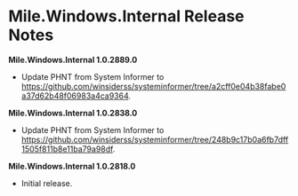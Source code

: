 ﻿# Mile.Windows.Internal Release Notes

**Mile.Windows.Internal 1.0.2889.0**

- Update PHNT from System Informer to https://github.com/winsiderss/systeminformer/tree/a2cff0e04b38fabe0a37d62b48f06983a4ca9364.

**Mile.Windows.Internal 1.0.2838.0**

- Update PHNT from System Informer to
  https://github.com/winsiderss/systeminformer/tree/248b9c17b0a6fb7dff1505f811b8e11ba79a98df.

**Mile.Windows.Internal 1.0.2818.0**

- Initial release.
